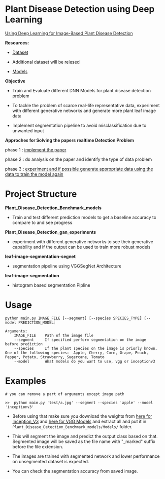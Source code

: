 # Plant Disease Detection using Deep Learning

[Using Deep Learning for Image-Based Plant Disease Detection](https://arxiv.org/pdf/1604.03169.pdf) 



**Resources:**
- [Dataset](https://github.com/spMohanty/PlantVillage-Dataset)

- Additional dataset will be relesed 

- [Models](https://gitlab.com/Israel777/Plant_Disease_Detection_models)



**Objective**

- Train and Evaluate different DNN Models for plant disease detection problem

- To tackle the problem of scarce real-life representative data, experiment with different generative networks and generate more plant leaf image data

- Implement segmentation pipeline to avoid misclassification due to unwanted input 



**Approches for Solving the papers realtime Detection Problem**

phase 1 : [implement the paper](https://github.com/singnet/plant-disease-experiments/tree/master/Plant_Disease_Detection_Benchmark_models) 

phase 2 : do analysis on the paper and identify the type of data problem 

phase 3 : [experiment and if possible generate appropriate data
		  using the data to train the model again](https://github.com/singnet/plant_disease_experements/tree/master/Plant_Disease_Detection_gan_experimants)


# Project Structure

**Plant_Disease_Detection_Benchmark_models**

- Train and test different prediction models to get a baseline accuracy to compare to and see progress

**Plant_Disease_Detection_gan_experiments**

- experiment with different generative networks to see their generative capability and if the output can be used to train more robust models

**leaf-image-segmentation-segnet**

- segmentation pipeline using VGGSegNet Architecture

**leaf-image-segmentation**

- histogram based segmentation Pipline 





# Usage

	python main.py IMAGE_FILE [--segment] [--species SPECIES_TYPE] [--model PREDICTION_MODEL]

	Arguments:
		IMAGE_FILE    Path of the image file
		--segment     If specified perform segmentation on the image before prediction
		--species     If the plant species on the image is priorly known. One of the following species:  Apple, Cherry, Corn, Grape, Peach, Pepper, Potato, Strawberry, Sugercane, Tomato
		--model       What models do you want to use, vgg or inceptionv3



# Examples

	# you can remove a part of arguments except image path
	
	>>  python main.py 'test/a.jpg' --segment --species 'apple' --model 'inceptionv3'
	   

- Before using that make sure you download the weights from   [here for Inception_V3](https://drive.google.com/file/d/1PZ0SUyGbcKJidNcSfwKsnhR23O2PBl78/view?usp=sharing) and  [here for VGG Models](https://drive.google.com/file/d/1AufdWYl-TfeicAmaweq6Gd8q3--vuBfA/view?usp=sharing)  and extract all and put it in `Plant_Disease_Detection_Benchmark_models/Models/` folder. 
		
- This will segment the image and predict the output class based on that. Segmented image will be saved as the file name with "_marked" suffix before the file extension.


- The images are trained with segmented network and lower performance on unsegmented dataset is expected.

- You can check the segmentation accuracy from saved image.

